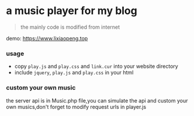 # a music player for my blog

> the mainly code is modified from internet

demo: https://www.lixiaopeng.top

### usage 

- copy `play.js` and `play.css`  and `link.cur` into your website directory
- include `jquery`, `play.js` and `play.css` in your html

### custom your own music

the server api is in Music.php file,you can simulate the api and custom your own musics,don't forget to modify request urls in player.js 


